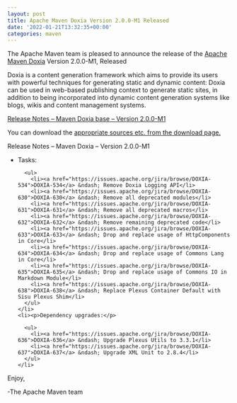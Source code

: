 ```yaml
---
layout: post
title: Apache Maven Doxia Version 2.0.0-M1 Released
date: '2022-01-21T13:32:35+00:00'
categories: maven
---
```

<div class="entry-content"><p>The Apache Maven team is pleased to announce the release of the
  <a href="https://maven.apache.org/doxia/">Apache Maven Doxia</a> Version 2.0.0-M1,
  Released</p>

  <p>Doxia is a content generation framework which aims to provide its users with powerful techniques for
    generating static and dynamic content: Doxia can be used in web-based publishing context to generate
    static sites, in addition to being incorporated into dynamic content generation systems like blogs,
    wikis and content management systems.</p>

  <!-- more -->


  <p><a href="https://issues.apache.org/jira/secure/ReleaseNote.jspa?projectId=12317230&amp;version=12330562">Release Notes &ndash; Maven Doxia base &ndash; Version 2.0.0-M1</a></p>

  <p>You can download the <a href="https://maven.apache.org/doxia/downloads.html">appropriate sources etc. from the download page.</a></p>

  <p>Release Notes &ndash; Maven Doxia &ndash; Version 2.0.0-M1</p>

  <ul>
    <li><p>Tasks:</p>

      <ul>
        <li><a href="https://issues.apache.org/jira/browse/DOXIA-534">DOXIA-534</a> &ndash; Remove Doxia Logging API</li>
        <li><a href="https://issues.apache.org/jira/browse/DOXIA-630">DOXIA-630</a> &ndash; Remove all deprecated modules</li>
        <li><a href="https://issues.apache.org/jira/browse/DOXIA-631">DOXIA-631</a> &ndash; Remove all deprecated macros</li>
        <li><a href="https://issues.apache.org/jira/browse/DOXIA-632">DOXIA-632</a> &ndash; Remove remaining deprecated code</li>
        <li><a href="https://issues.apache.org/jira/browse/DOXIA-633">DOXIA-633</a> &ndash; Drop and replace usage of HttpComponents in Core</li>
        <li><a href="https://issues.apache.org/jira/browse/DOXIA-634">DOXIA-634</a> &ndash; Drop and replace usage of Commons Lang in Core</li>
        <li><a href="https://issues.apache.org/jira/browse/DOXIA-635">DOXIA-635</a> &ndash; Drop and replace usage of Commons IO in Markdown Module</li>
        <li><a href="https://issues.apache.org/jira/browse/DOXIA-638">DOXIA-638</a> &ndash; Replace Plexus Container Default with Sisu Plexus Shim</li>
      </ul>
    </li>
    <li><p>Dependency upgrades:</p>

      <ul>
        <li><a href="https://issues.apache.org/jira/browse/DOXIA-636">DOXIA-636</a> &ndash; Upgrade Plexus Utils to 3.3.1</li>
        <li><a href="https://issues.apache.org/jira/browse/DOXIA-637">DOXIA-637</a> &ndash; Upgrade XML Unit to 2.8.4</li>
      </ul>
    </li>
  </ul>


  <p>Enjoy,</p>

  <p>-The Apache Maven team</p>
</div>

